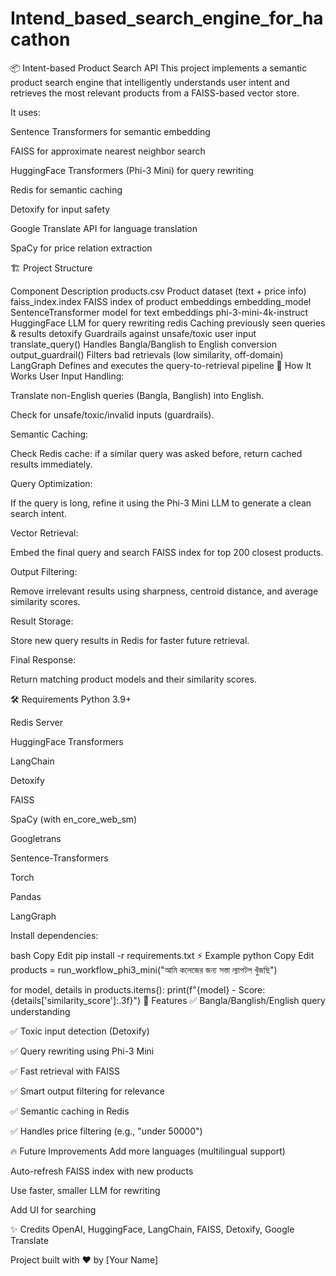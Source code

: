 # Intend_based_search_engine_for_hacathon

📦 Intent-based Product Search API
This project implements a semantic product search engine that intelligently understands user intent and retrieves the most relevant products from a FAISS-based vector store.

It uses:

Sentence Transformers for semantic embedding

FAISS for approximate nearest neighbor search

HuggingFace Transformers (Phi-3 Mini) for query rewriting

Redis for semantic caching

Detoxify for input safety

Google Translate API for language translation

SpaCy for price relation extraction

🏗 Project Structure

Component	Description
products.csv	Product dataset (text + price info)
faiss_index.index	FAISS index of product embeddings
embedding_model	SentenceTransformer model for text embeddings
phi-3-mini-4k-instruct	HuggingFace LLM for query rewriting
redis	Caching previously seen queries & results
detoxify	Guardrails against unsafe/toxic user input
translate_query()	Handles Bangla/Banglish to English conversion
output_guardrail()	Filters bad retrievals (low similarity, off-domain)
LangGraph	Defines and executes the query-to-retrieval pipeline
🚀 How It Works
User Input Handling:

Translate non-English queries (Bangla, Banglish) into English.

Check for unsafe/toxic/invalid inputs (guardrails).

Semantic Caching:

Check Redis cache: if a similar query was asked before, return cached results immediately.

Query Optimization:

If the query is long, refine it using the Phi-3 Mini LLM to generate a clean search intent.

Vector Retrieval:

Embed the final query and search FAISS index for top 200 closest products.

Output Filtering:

Remove irrelevant results using sharpness, centroid distance, and average similarity scores.

Result Storage:

Store new query results in Redis for faster future retrieval.

Final Response:

Return matching product models and their similarity scores.

🛠 Requirements
Python 3.9+

Redis Server

HuggingFace Transformers

LangChain

Detoxify

FAISS

SpaCy (with en_core_web_sm)

Googletrans

Sentence-Transformers

Torch

Pandas

LangGraph

Install dependencies:

bash
Copy
Edit
pip install -r requirements.txt
⚡ Example
python
Copy
Edit
products = run_workflow_phi3_mini("আমি কলেজের জন্য সস্তা ল্যাপটপ খুঁজছি")

for model, details in products.items():
    print(f"{model} - Score: {details['similarity_score']:.3f}")
🧠 Features
✅ Bangla/Banglish/English query understanding

✅ Toxic input detection (Detoxify)

✅ Query rewriting using Phi-3 Mini

✅ Fast retrieval with FAISS

✅ Smart output filtering for relevance

✅ Semantic caching in Redis

✅ Handles price filtering (e.g., "under 50000")

🔥 Future Improvements
Add more languages (multilingual support)

Auto-refresh FAISS index with new products

Use faster, smaller LLM for rewriting

Add UI for searching

✨ Credits
OpenAI, HuggingFace, LangChain, FAISS, Detoxify, Google Translate

Project built with ❤️ by [Your Name]

